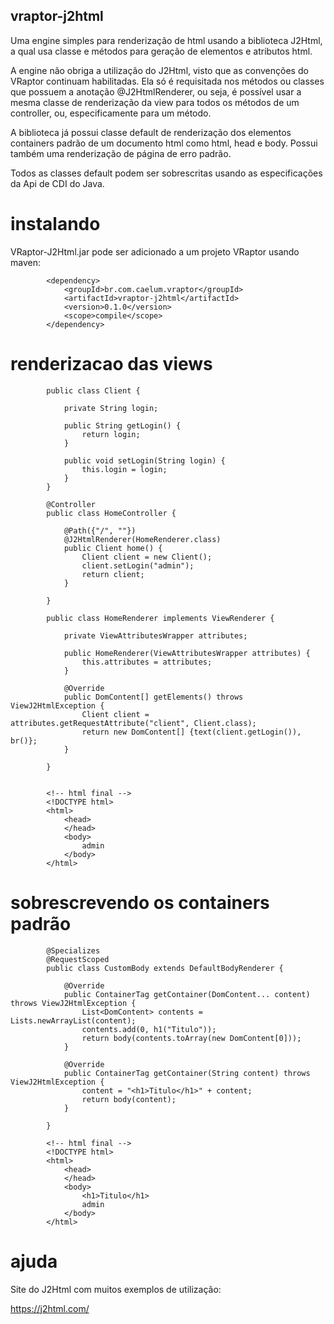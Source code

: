 ## vraptor-j2html

Uma engine simples para renderização de html usando a biblioteca J2Html, a qual usa classe e métodos para geração de elementos e atributos html.

A engine não obriga a utilização do J2Html, visto que as convenções do VRaptor continuam habilitadas.
Ela só é requisitada nos métodos ou classes que possuem a anotação @J2HtmlRenderer, ou seja, é possível usar a mesma classe de renderização da view para todos os métodos de um controller, ou, especificamente para um método.

A biblioteca já possui classe default de renderização dos elementos containers padrão de um documento html como html, head e body.
Possui também uma renderização de página de erro padrão.

Todos as classes default podem ser sobrescritas usando as especificações da Api de CDI do Java.


# instalando

VRaptor-J2Html.jar pode ser adicionado a um projeto VRaptor usando maven:

```
		<dependency>
			<groupId>br.com.caelum.vraptor</groupId>
			<artifactId>vraptor-j2html</artifactId>
			<version>0.1.0</version>
			<scope>compile</scope>
		</dependency>
```

# renderizacao das views

```
		public class Client {
			
			private String login;
			
			public String getLogin() {
				return login;
			}
			
			public void setLogin(String login) {
				this.login = login;
			}
		}
		
		@Controller
		public class HomeController {								
			
			@Path({"/", ""})
			@J2HtmlRenderer(HomeRenderer.class)
			public Client home() {
				Client client = new Client();
				client.setLogin("admin");
				return client;
			}
			
		}
		
		public class HomeRenderer implements ViewRenderer {
	
			private ViewAttributesWrapper attributes;
			
			public HomeRenderer(ViewAttributesWrapper attributes) {
				this.attributes = attributes;
			}
		
			@Override
			public DomContent[] getElements() throws ViewJ2HtmlException {
				Client client = attributes.getRequestAttribute("client", Client.class);
				return new DomContent[] {text(client.getLogin()), br()};
			}
		
		}
		
		
		<!-- html final -->
		<!DOCTYPE html>
		<html>
			<head>
			</head>
			<body>
				admin
			</body>
		</html>
```

# sobrescrevendo os containers padrão

```
		@Specializes
		@RequestScoped
		public class CustomBody extends DefaultBodyRenderer {
		
			@Override
			public ContainerTag getContainer(DomContent... content) throws ViewJ2HtmlException {
				List<DomContent> contents = Lists.newArrayList(content);
				contents.add(0, h1("Titulo"));
				return body(contents.toArray(new DomContent[0]));
			}
		
			@Override
			public ContainerTag getContainer(String content) throws ViewJ2HtmlException {		
				content = "<h1>Titulo</h1>" + content;
				return body(content);
			}
		
		}
		
		<!-- html final -->
		<!DOCTYPE html>
		<html>
			<head>
			</head>
			<body>
				<h1>Titulo</h1>
				admin
			</body>
		</html>
```

# ajuda

Site do J2Html com muitos exemplos de utilização:

https://j2html.com/